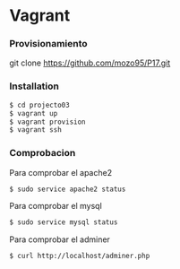 # Vagrant

### Provisionamiento

git clone https://github.com/mozo95/P17.git

### Installation

```sh
$ cd projecto03
$ vagrant up
$ vagrant provision
$ vagrant ssh
```

### Comprobacion

Para comprobar el apache2

```sh
$ sudo service apache2 status
```

Para comprobar el mysql

```sh
$ sudo service mysql status
```

Para comprobar el adminer

```sh
$ curl http://localhost/adminer.php
```

